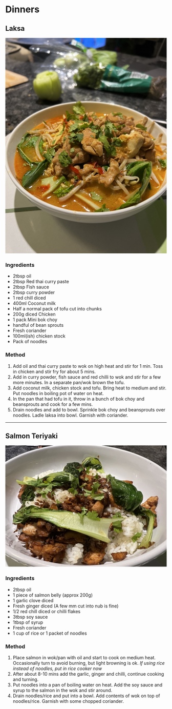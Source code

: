 
# Dinners

## Laksa
![](Images/laksa.jpeg)
### Ingredients
- 2tbsp oil
- 2tbsp Red thai curry paste
- 2tbsp Fish sauce
- 2tbsp curry powder
- 1 red chill diced
- 400ml Coconut milk
- Half a normal pack of tofu cut into chunks
- 200g diced Chicken
- 1 pack Mini bok choy
- handful of bean sprouts
- Fresh coriander
- 100ml(ish) chicken stock
- Pack of noodles

### Method 
1. Add oil and thai curry paste to wok on high heat and stir for 1 min. Toss in chicken and stir fry for about 5 mins. 
2. Add in curry powder, fish sauce and red chilli to wok and stir for a few more minutes. In a separate pan/wok brown the tofu.
3. Add coconut milk, chicken stock and tofu. Bring heat to medium and stir. Put noodles in boiling pot of water on heat.
4. In the pan that had tofu in it, throw in a bunch of bok choy and beansprouts and cook for a few mins.
5. Drain noodles and add to bowl. Sprinkle bok choy and beansprouts over noodles. Ladle laksa into bowl. Garnish with coriander.

_____
## Salmon Teriyaki
![](Images/salmon-teriyaki.jpeg)

### Ingredients
- 2tbsp oil
- 1 piece of salmon belly (approx 200g)
- 1 garlic clove diced
- Fresh ginger diced (A few mm cut into nub is fine)
- 1/2 red chill diced or chilli flakes 
- 3tbsp soy sauce
- 1tbsp of syrup
- Fresh coriander
- 1 cup of rice or 1 packet of noodles

### Method 
1. Place salmon in wok/pan with oil and start to cook on medium heat. Occasionally turn to avoid burning, but light browning is ok. _If using rice instead of noodles, put in rice cooker now_
2. After about 8-10 mins add the garlic, ginger and chilli, continue cooking and turning.
3. Put noodles into a pan of boiling water on heat. Add the soy sauce and syrup to the salmon in the wok and stir around.
4. Drain noodles/rice and put into a bowl. Add contents of wok on top of noodles/rice. Garnish with some chopped coriander.


